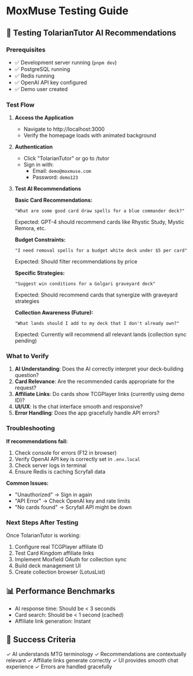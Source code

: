 # MoxMuse Testing Guide

## 🧪 Testing TolarianTutor AI Recommendations

### Prerequisites
- ✅ Development server running (`pnpm dev`)
- ✅ PostgreSQL running
- ✅ Redis running  
- ✅ OpenAI API key configured
- ✅ Demo user created

### Test Flow

1. **Access the Application**
   - Navigate to http://localhost:3000
   - Verify the homepage loads with animated background

2. **Authentication**
   - Click "TolarianTutor" or go to /tutor
   - Sign in with:
     - Email: `demo@moxmuse.com`
     - Password: `demo123`

3. **Test AI Recommendations**

   **Basic Card Recommendations:**
   ```
   "What are some good card draw spells for a blue commander deck?"
   ```
   Expected: GPT-4 should recommend cards like Rhystic Study, Mystic Remora, etc.

   **Budget Constraints:**
   ```
   "I need removal spells for a budget white deck under $5 per card"
   ```
   Expected: Should filter recommendations by price

   **Specific Strategies:**
   ```
   "Suggest win conditions for a Golgari graveyard deck"
   ```
   Expected: Should recommend cards that synergize with graveyard strategies

   **Collection Awareness (Future):**
   ```
   "What lands should I add to my deck that I don't already own?"
   ```
   Expected: Currently will recommend all relevant lands (collection sync pending)

### What to Verify

1. **AI Understanding**: Does the AI correctly interpret your deck-building question?
2. **Card Relevance**: Are the recommended cards appropriate for the request?
3. **Affiliate Links**: Do cards show TCGPlayer links (currently using demo ID)?
4. **UI/UX**: Is the chat interface smooth and responsive?
5. **Error Handling**: Does the app gracefully handle API errors?

### Troubleshooting

**If recommendations fail:**
1. Check console for errors (F12 in browser)
2. Verify OpenAI API key is correctly set in `.env.local`
3. Check server logs in terminal
4. Ensure Redis is caching Scryfall data

**Common Issues:**
- "Unauthorized" → Sign in again
- "API Error" → Check OpenAI key and rate limits
- "No cards found" → Scryfall API might be down

### Next Steps After Testing

Once TolarianTutor is working:
1. Configure real TCGPlayer affiliate ID
2. Test Card Kingdom affiliate links
3. Implement Moxfield OAuth for collection sync
4. Build deck management UI
5. Create collection browser (LotusList)

## 📊 Performance Benchmarks

- AI response time: Should be < 3 seconds
- Card search: Should be < 1 second (cached)
- Affiliate link generation: Instant

## 🎯 Success Criteria

✓ AI understands MTG terminology
✓ Recommendations are contextually relevant
✓ Affiliate links generate correctly
✓ UI provides smooth chat experience
✓ Errors are handled gracefully 